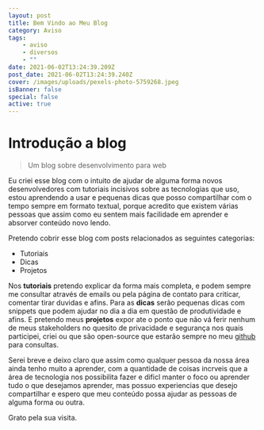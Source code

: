 ```yaml
---
layout: post
title: Bem Vindo ao Meu Blog
category: Aviso
tags:
    - aviso
    - diversos
    - ""
date: 2021-06-02T13:24:39.209Z
post_date: 2021-06-02T13:24:39.240Z
cover: /images/uploads/pexels-photo-5759268.jpeg
isBanner: false
special: false
active: true
---
```


# Introdução a blog

> Um blog sobre desenvolvimento para web

Eu criei esse blog com o intuito de ajudar de alguma forma novos desenvolvedores com tutoriais incisivos sobre as tecnologias que uso, estou aprendendo a usar e pequenas dicas que posso compartilhar com o tempo sempre em formato textual, porque acredito que existem várias pessoas que assim como eu sentem mais facilidade em aprender e absorver conteúdo novo lendo.

Pretendo cobrir esse blog com posts relacionados as seguintes categorias:

-   Tutoriais
-   Dicas
-   Projetos

Nos **tutoriais** pretendo explicar da forma mais completa, e podem sempre me consultar através de emails ou pela página de contato para criticar, comentar tirar duvidas e afins. Para as **dicas** serão pequenas dicas com snippets que podem ajudar no dia a dia em questão de produtividade e afins. E pretendo meus **projetos** expor ate o ponto que não vá ferir nenhum de meus stakeholders no quesito de privacidade e segurança nos quais participei, criei ou que são open-source que estarão sempre no meu [github](https://github.com/Jorgen-Jr) para consultas.

Serei breve e deixo claro que assim como qualquer pessoa da nossa área ainda tenho muito a aprender, com a quantidade de coisas incrveis que a área de tecnologia nos possibilita fazer e dificl manter o foco ou aprender tudo o que desejamos aprender, mas possuo experiencias que desejo compartilhar e espero que meu conteúdo possa ajudar as pessoas de alguma forma ou outra.

Grato pela sua visita.

